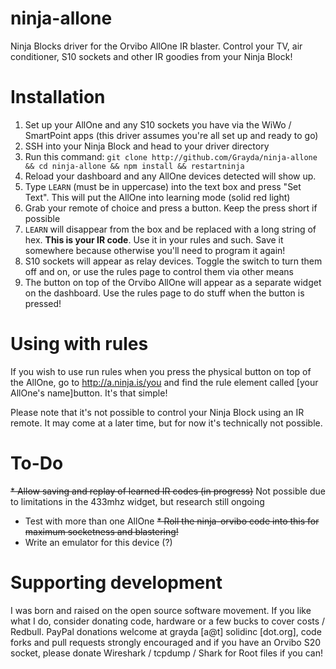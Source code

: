 ninja-allone
============

Ninja Blocks driver for the Orvibo AllOne IR blaster. Control your TV, air conditioner, S10 sockets and other IR goodies from your Ninja Block!

Installation
============

 1. Set up your AllOne and any S10 sockets you have via the WiWo / SmartPoint apps (this driver assumes you're all set up and ready to go)
 2. SSH into your Ninja Block and head to your driver directory
 3. Run this command: `git clone http://github.com/Grayda/ninja-allone && cd ninja-allone && npm install && restartninja`
 4. Reload your dashboard and any AllOne devices detected will show up.
 5. Type `LEARN` (must be in uppercase) into the text box and press "Set Text". This will put the AllOne into learning mode (solid red light)
 6. Grab your remote of choice and press a button. Keep the press short if possible
 7. `LEARN` will disappear from the box and be replaced with a long string of hex. **This is your IR code**. Use it in your rules and such. Save it somewhere because otherwise you'll need to program it again!
 8. S10 sockets will appear as relay devices. Toggle the switch to turn them off and on, or use the rules page to control them via other means
 9. The button on top of the Orvibo AllOne will appear as a separate widget on the dashboard. Use the rules page to do stuff when the button is pressed!
 
Using with rules
================

If you wish to use run rules when you press the physical button on top of the AllOne, go to http://a.ninja.is/you and find the rule element called [your AllOne's name]button. It's that simple!

Please note that it's not possible to control your Ninja Block using an IR remote. It may come at a later time, but for now it's technically not possible.

To-Do
=====

~~* Allow saving and replay of learned IR codes (in progress)~~ Not possible due to limitations in the 433mhz widget, but research still ongoing
* Test with more than one AllOne
~~* Roll the ninja-orvibo code into this for maximum socketness and blastering!~~
* Write an emulator for this device (?)

Supporting development
======================

I was born and raised on the open source software movement. If you like what I do, consider donating code, hardware or a few bucks to cover costs / Redbull. PayPal donations welcome at grayda [a@t] solidinc [dot.org], code forks and pull requests strongly encouraged and if you have an Orvibo S20 socket, please donate Wireshark / tcpdump / Shark for Root files if you can!
